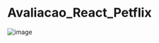 # Avaliacao_React_Petflix

![image](https://github.com/Schvuchov/Avaliacao_React_Petflix/assets/86387013/c0457896-d859-4b98-8d4a-2c6230f781a4)
